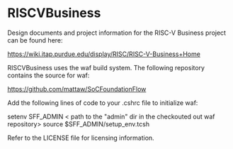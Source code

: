 # RISCVBusiness
Design documents and project information for the RISC-V Business project can be found here:

https://wiki.itap.purdue.edu/display/RISC/RISC-V-Business+Home

RISCVBusiness uses the waf build system.  The following repository contains the source for waf:

https://github.com/mattaw/SoCFoundationFlow

Add the following lines of code to your .cshrc file to initialize waf:

setenv SFF_ADMIN < path to the "admin" dir in the checkouted out waf repository>
source $SFF_ADMIN/setup_env.tcsh

Refer to the LICENSE file for licensing information.

